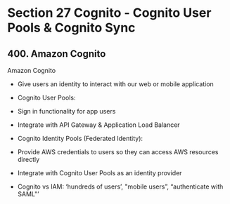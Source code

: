 # Section 27 Cognito - Cognito User Pools & Cognito Sync

## 400. Amazon Cognito

Amazon Cognito

- Give users an identity to interact with our web or mobile application
- Cognito User Pools:
 - Sign in functionality for app users
 - Integrate with API Gateway & Application Load Balancer

- Cognito Identity Pools (Federated Identity):
 - Provide AWS credentials to users so they can access AWS resources directly
 - Integrate with Cognito User Pools as an identity provider

- Cognito vs IAM: ‘hundreds of users’, "mobile users”, “authenticate with SAML"’
